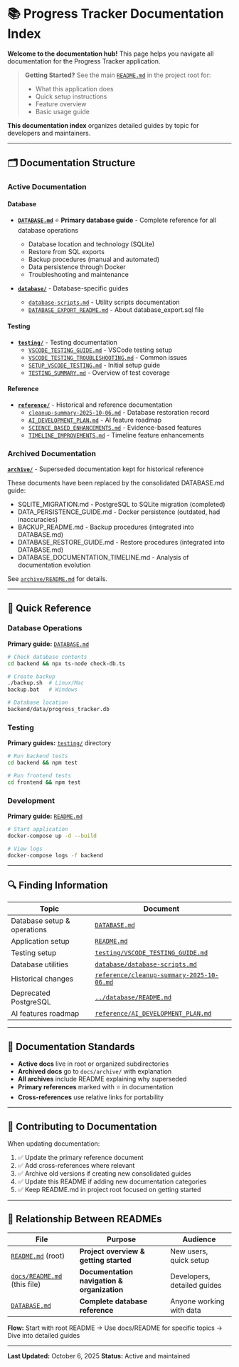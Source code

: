 # 📚 Progress Tracker Documentation Index

**Welcome to the documentation hub!** This page helps you navigate all documentation for the Progress Tracker application.

> **Getting Started?** See the main [`README.md`](../README.md) in the project root for:
> - What this application does
> - Quick setup instructions
> - Feature overview
> - Basic usage guide

**This documentation index** organizes detailed guides by topic for developers and maintainers.

---

## 🗂️ Documentation Structure

### Active Documentation

#### Database
- **[`DATABASE.md`](../DATABASE.md)** ⭐ **Primary database guide** - Complete reference for all database operations
  - Database location and technology (SQLite)
  - Restore from SQL exports
  - Backup procedures (manual and automated)
  - Data persistence through Docker
  - Troubleshooting and maintenance

- **[`database/`](database/)** - Database-specific guides
  - [`database-scripts.md`](database/database-scripts.md) - Utility scripts documentation
  - [`DATABASE_EXPORT_README.md`](database/DATABASE_EXPORT_README.md) - About database_export.sql file

#### Testing
- **[`testing/`](testing/)** - Testing documentation
  - [`VSCODE_TESTING_GUIDE.md`](testing/VSCODE_TESTING_GUIDE.md) - VSCode testing setup
  - [`VSCODE_TESTING_TROUBLESHOOTING.md`](testing/VSCODE_TESTING_TROUBLESHOOTING.md) - Common issues
  - [`SETUP_VSCODE_TESTING.md`](testing/SETUP_VSCODE_TESTING.md) - Initial setup guide
  - [`TESTING_SUMMARY.md`](testing/TESTING_SUMMARY.md) - Overview of test coverage

#### Reference
- **[`reference/`](reference/)** - Historical and reference documentation
  - [`cleanup-summary-2025-10-06.md`](reference/cleanup-summary-2025-10-06.md) - Database restoration record
  - [`AI_DEVELOPMENT_PLAN.md`](reference/AI_DEVELOPMENT_PLAN.md) - AI feature roadmap
  - [`SCIENCE_BASED_ENHANCEMENTS.md`](reference/SCIENCE_BASED_ENHANCEMENTS.md) - Evidence-based features
  - [`TIMELINE_IMPROVEMENTS.md`](reference/TIMELINE_IMPROVEMENTS.md) - Timeline feature enhancements

### Archived Documentation

**[`archive/`](archive/)** - Superseded documentation kept for historical reference

These documents have been replaced by the consolidated DATABASE.md guide:
- SQLITE_MIGRATION.md - PostgreSQL to SQLite migration (completed)
- DATA_PERSISTENCE_GUIDE.md - Docker persistence (outdated, had inaccuracies)
- BACKUP_README.md - Backup procedures (integrated into DATABASE.md)
- DATABASE_RESTORE_GUIDE.md - Restore procedures (integrated into DATABASE.md)
- DATABASE_DOCUMENTATION_TIMELINE.md - Analysis of documentation evolution

See [`archive/README.md`](archive/README.md) for details.

---

## 📖 Quick Reference

### Database Operations
**Primary guide:** [`DATABASE.md`](../DATABASE.md)

```bash
# Check database contents
cd backend && npx ts-node check-db.ts

# Create backup
./backup.sh  # Linux/Mac
backup.bat   # Windows

# Database location
backend/data/progress_tracker.db
```

### Testing
**Primary guides:** [`testing/`](testing/) directory

```bash
# Run backend tests
cd backend && npm test

# Run frontend tests  
cd frontend && npm test
```

### Development
**Primary guide:** [`README.md`](../README.md)

```bash
# Start application
docker-compose up -d --build

# View logs
docker-compose logs -f backend
```

---

## 🔍 Finding Information

| Topic | Document |
|-------|----------|
| Database setup & operations | [`DATABASE.md`](../DATABASE.md) |
| Application setup | [`README.md`](../README.md) |
| Testing setup | [`testing/VSCODE_TESTING_GUIDE.md`](testing/VSCODE_TESTING_GUIDE.md) |
| Database utilities | [`database/database-scripts.md`](database/database-scripts.md) |
| Historical changes | [`reference/cleanup-summary-2025-10-06.md`](reference/cleanup-summary-2025-10-06.md) |
| Deprecated PostgreSQL | [`../database/README.md`](../database/README.md) |
| AI features roadmap | [`reference/AI_DEVELOPMENT_PLAN.md`](reference/AI_DEVELOPMENT_PLAN.md) |

---

## 📝 Documentation Standards

- **Active docs** live in root or organized subdirectories
- **Archived docs** go to `docs/archive/` with explanation
- **All archives** include README explaining why superseded
- **Primary references** marked with ⭐ in documentation
- **Cross-references** use relative links for portability

---

## 🤝 Contributing to Documentation

When updating documentation:

1. ✅ Update the primary reference document
2. ✅ Add cross-references where relevant
3. ✅ Archive old versions if creating new consolidated guides
4. ✅ Update this README if adding new documentation categories
5. ✅ Keep README.md in project root focused on getting started

---

## 🔗 Relationship Between READMEs

| File | Purpose | Audience |
|------|---------|----------|
| [`README.md`](../README.md) (root) | **Project overview & getting started** | New users, quick setup |
| [`docs/README.md`](README.md) (this file) | **Documentation navigation & organization** | Developers, detailed guides |
| [`DATABASE.md`](../DATABASE.md) | **Complete database reference** | Anyone working with data |

**Flow:** Start with root README → Use docs/README for specific topics → Dive into detailed guides

---

**Last Updated:** October 6, 2025
**Status:** Active and maintained